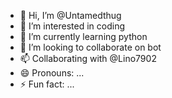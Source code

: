 - 👋 Hi, I’m @Untamedthug
- 👀 I’m interested in coding
- 🌱 I’m currently learning python
- 💞️ I’m looking to collaborate on bot
- 📫 Collaborating with @Lino7902
- 😄 Pronouns: ...
- ⚡ Fun fact: ...

<!---
Untamedthug/Untamedthug is a ✨ special ✨ repository because its `README.md` (this file) appears on your GitHub profile.
You can click the Preview link to take a look at your changes.
--->
